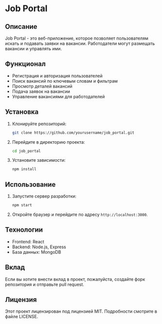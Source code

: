 # Job Portal

## Описание
Job Portal - это веб-приложение, которое позволяет пользователям искать и подавать заявки на вакансии. Работодатели могут размещать вакансии и управлять ими.

## Функционал
- Регистрация и авторизация пользователей
- Поиск вакансий по ключевым словам и фильтрам
- Просмотр деталей вакансий
- Подача заявок на вакансии
- Управление вакансиями для работодателей

## Установка
1. Клонируйте репозиторий:
	```bash
	git clone https://github.com/yourusername/job_portal.git
	```
2. Перейдите в директорию проекта:
	```bash
	cd job_portal
	```
3. Установите зависимости:
	```bash
	npm install
	```

## Использование
1. Запустите сервер разработки:
	```bash
	npm start
	```
2. Откройте браузер и перейдите по адресу `http://localhost:3000`.

## Технологии
- Frontend: React
- Backend: Node.js, Express
- База данных: MongoDB

## Вклад
Если вы хотите внести вклад в проект, пожалуйста, создайте форк репозитория и отправьте pull request.

## Лицензия
Этот проект лицензирован под лицензией MIT. Подробности смотрите в файле LICENSE.